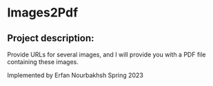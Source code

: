 # Images2Pdf

## Project description:

Provide URLs for several images, and I will provide you with a PDF file containing these images.

Implemented by Erfan Nourbakhsh
Spring 2023
